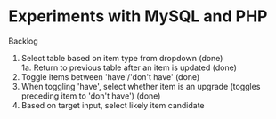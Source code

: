 Experiments with MySQL and PHP
=======
Backlog
1. Select table based on item type from dropdown (done)<br>
1a. Return to previous table after an item is updated (done)<br>
2. Toggle items between 'have'/'don't have' (done)<br>
3. When toggling 'have', select whether item is an upgrade (toggles preceding item to 'don't have') (done)<br>
4. Based on target input, select likely item candidate<br>
